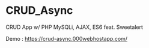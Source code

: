 # CRUD_Async
CRUD App w/ PHP MySQLi, AJAX, ES6 feat. Sweetalert

Demo : https://crud-async.000webhostapp.com/
